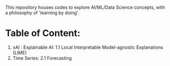This repository houses codes to explore AI/ML/Data Science concepts, with a philosophy of 'learning by doing'.

# Table of Content:
1. xAI : Explainable AI:
  1.1 Local Interpretable Model-agnostic Explanations (LIME)
2. Time Series:
  2.1 Forecasting
